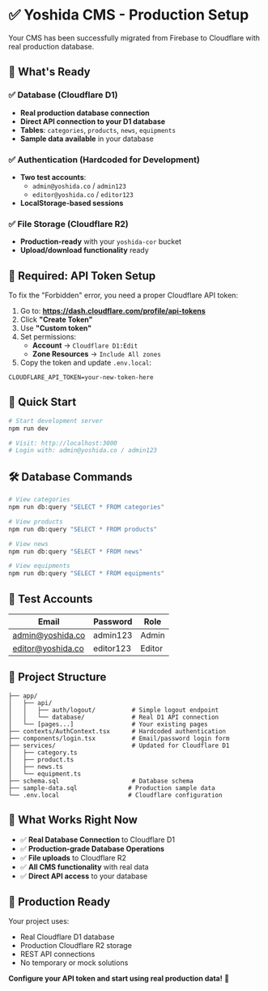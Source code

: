 # ✅ Yoshida CMS - Production Setup

Your CMS has been successfully migrated from Firebase to Cloudflare with real production database.

## 🎯 What's Ready

### ✅ Database (Cloudflare D1)
- **Real production database connection**
- **Direct API connection to your D1 database**
- **Tables**: `categories`, `products`, `news`, `equipments`
- **Sample data available** in your database

### ✅ Authentication (Hardcoded for Development)
- **Two test accounts**:
  - `admin@yoshida.co` / `admin123`
  - `editor@yoshida.co` / `editor123`
- **LocalStorage-based sessions**

### ✅ File Storage (Cloudflare R2)
- **Production-ready** with your `yoshida-cor` bucket
- **Upload/download functionality** ready

## 🔑 Required: API Token Setup

To fix the "Forbidden" error, you need a proper Cloudflare API token:

1. Go to: **https://dash.cloudflare.com/profile/api-tokens**
2. Click **"Create Token"**  
3. Use **"Custom token"**
4. Set permissions:
   - **Account** → `Cloudflare D1:Edit`
   - **Zone Resources** → `Include All zones`
5. Copy the token and update `.env.local`:

```env
CLOUDFLARE_API_TOKEN=your-new-token-here
```

## 🚀 Quick Start

```bash
# Start development server
npm run dev

# Visit: http://localhost:3000
# Login with: admin@yoshida.co / admin123
```

## 🛠 Database Commands

```bash
# View categories
npm run db:query "SELECT * FROM categories"

# View products  
npm run db:query "SELECT * FROM products"

# View news
npm run db:query "SELECT * FROM news"

# View equipments
npm run db:query "SELECT * FROM equipments"
```

## 🔐 Test Accounts

| Email | Password | Role |
|-------|----------|------|
| admin@yoshida.co | admin123 | Admin |
| editor@yoshida.co | editor123 | Editor |

## 📁 Project Structure

```
├── app/
│   ├── api/
│   │   ├── auth/logout/          # Simple logout endpoint
│   │   └── database/             # Real D1 API connection
│   └── [pages...]                # Your existing pages
├── contexts/AuthContext.tsx      # Hardcoded authentication
├── components/login.tsx          # Email/password login form
├── services/                     # Updated for Cloudflare D1
│   ├── category.ts
│   ├── product.ts
│   ├── news.ts
│   └── equipment.ts
├── schema.sql                    # Database schema
├── sample-data.sql              # Production sample data
└── .env.local                   # Cloudflare configuration
```

## 🎯 What Works Right Now

- ✅ **Real Database Connection** to Cloudflare D1
- ✅ **Production-grade Database Operations**  
- ✅ **File uploads** to Cloudflare R2
- ✅ **All CMS functionality** with real data
- ✅ **Direct API access** to your database

## 🚀 Production Ready

Your project uses:
- Real Cloudflare D1 database
- Production Cloudflare R2 storage
- REST API connections
- No temporary or mock solutions

**Configure your API token and start using real production data!** 🎉